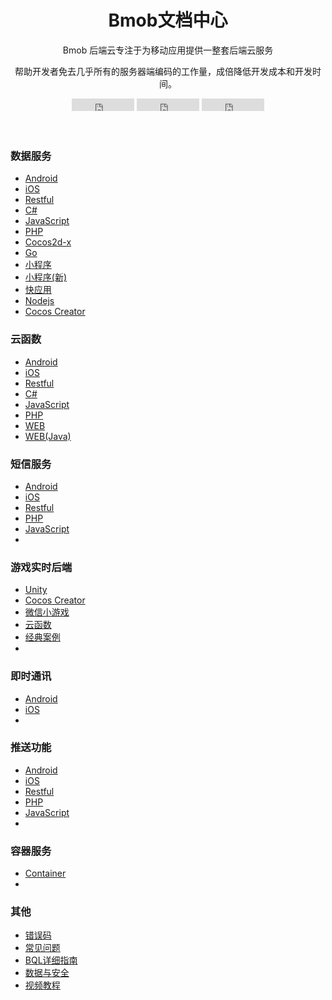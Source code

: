 <div id="loading">
<div>
<h1></h1>
<div class="loading">
    <span></span>
    <span></span>
    <span></span>
    <span></span>
    <span></span>
    <span></span>
    <span></span>
</div>
</div>
</div>
<div class="page-wrapper">
<header class="header text-center">
    <div class="container">
        <div class="branding">
            <h1 class="logo">
                <span class="text-highlight">Bmob</span><span class="text-bold">文档中心</span>
            </h1>
        </div>
        <div class="tagline">
            <p>Bmob 后端云专注于为移动应用提供一整套后端云服务</p>
            <p>帮助开发者免去几乎所有的服务器端编码的工作量，成倍降低开发成本和开发时间。</p>
        </div><!--//tagline-->
        <div class="social-container">
        <iframe src="https://ghbtns.com/github-btn.html?user=bmob&repo=bmobdocs&type=watch&count=true&v=2" frameborder="0" scrolling="0" width="100px" height="20px"></iframe>
        <iframe src="https://ghbtns.com/github-btn.html?user=bmob&repo=bmobdocs&type=star&count=true" frameborder="0" scrolling="0" width="100px" height="20px"></iframe>
        <iframe src="https://ghbtns.com/github-btn.html?user=bmob&repo=bmobdocs&type=fork&count=true" frameborder="0" scrolling="0" width="100px" height="20px"></iframe>
         </div>
    </div>
</header>
<section class="cards-section text-center">
<div class="container">
<div id="cards-wrapper" class="cards-wrapper row">
    <div class="item item-blue col-md-4 col-sm-6 col-xs-6">
        <div class="item-inner">
            <div class="icon-holder">
                <i class="icon o1"></i>
            </div>
            <h3 class="title">数据服务</h3>
            <div class="text-left">
                <ul class="links">
                  <li><s class="languageType"></s><a href="./data/android/index.html" class="intro" >Android</a></li>
                  <li><s class="languageType" style="background-position:left -26px;"></s><a href="./data/ios/index.html" class="intro" >iOS</a></li>
                  <li><s class="languageType"  style="background-position:left -52px;"></s><a href="./data/restful/index.html" class="intro" >Restful</a></li>
                  <li><s class="languageType"  style="background-position:left -80px;"></s><a href="./data/csharp/index.html" class="intro" >C#</a></li>
                  <li><s class="languageType" style="background-position:left -106px;"></s><a href="./data/wechat_app_new/index.html" class="intro" >JavaScript</a></li>
                  <li><s class="languageType" style="background-position:left 297px;"></s><a href="./data/php/index.html" class="intro" >PHP</a></li>
                  <li><s class="languageType"  style="background-position:left -214px;"></s><a href="./data/cocos2d_x/index.html" class="intro" >Cocos2d-x</a></li>
                  <li><s class="languageType" style="background-position:left 324px;"></s><a href="./data/go/index.html" class="intro" >Go</a></li>
                  <li><s class="languageType" style="background-position:left 110px;"></s><a href="./data/wechat_app/index.html" class="intro" >小程序</a></li>
                  <li><s class="languageType" style="background-position:left 110px;"></s><a href="./data/wechat_app_new/index.html" class="intro" >小程序(新)</a></li>
				  <li><s class="languageType" style="background-position:left 80px;"></s><a href="./data/wechat_app_new/index.html" class="intro" >快应用</a></li>
				  <li><s class="languageType" style="background-position:left -106px;"></s><a href="./data/wechat_app_new/index.html" class="intro" >Nodejs</a></li>
				  <li><s class="languageType" style="background-position:left -214px;"></s><a href="./data/wechat_app_new/index.html" class="intro" >Cocos Creator</a></li>
                </ul>
            </div>
        </div><!--//item-inner-->
    </div><!--//item-->
    <div class="item item-blue col-md-4 col-sm-6 col-xs-6">
        <div class="item-inner">
            <div class="icon-holder">
                <i class="icon o2"></i>
            </div>
            <h3 class="title">云函数</h3>
            <div class="text-left">
                <ul class="links">
                  <li><s class="languageType"></s><a href="./cloud_function/android/index.html" class="intro" >Android</a></li>
                  <li><s class="languageType" style="background-position:left -26px;"></s><a href="./cloud_function/ios/index.html" class="intro" >iOS</a></li>
                  <li><s class="languageType"  style="background-position:left -52px;"></s><a href="./cloud_function/restful/index.html" class="intro" >Restful</a></li>
                  <li><s class="languageType"  style="background-position:left -80px;"></s><a href="./cloud_function/csharp/index.html" class="intro" >C#</a></li>
                  <li><s class="languageType" style="background-position:left -106px;"></s><a href="./cloud_function/javascript/index.html" class="intro" >JavaScript</a></li>
                  <li><s class="languageType" style="background-position:left 297px;"></s><a href="./cloud_function/php/index.html" class="intro" >PHP</a></li>
                  <li><s class="languageType" style="background-position:left 135px;"></s><a href="./cloud_function/web/index.html" class="intro" >WEB</a></li>
                  <li><s class="languageType" style="background-position:left 135px;"></s><a href="./cloud_function/java/index.html" class="intro" >WEB(Java)</a></li>
                </ul>
            </div>
        </div><!--//item-inner-->
    </div><!--//item-->
    <div class="item item-blue item-2 col-md-4 col-sm-6 col-xs-6">
        <div class="item-inner">
            <div class="icon-holder">
                <i class="icon o3"></i>
            </div>
            <h3 class="title">短信服务</h3>
            <div class="text-left">
                <ul class="links">
                  <li><s class="languageType"></s><a href="./sms/android/index.html" class="intro" >Android</a></li>
                  <li><s class="languageType" style="background-position:left -26px;"></s><a href="./sms/ios/index.html" class="intro" >iOS</a></li>
                  <li><s class="languageType"  style="background-position:left -52px;"></s><a href="./sms/restful/index.html" class="intro" >Restful</a></li>
                  <li><s class="languageType" style="background-position:left 297px;"></s><a href="./sms/php/index.html" class="intro" >PHP</a></li>
                  <li><s class="languageType" style="background-position:left -106px;"></s><a href="./sms/javascript/index.html" class="intro" >JavaScript</a></li>
                  <li></li>
                </ul>
            </div>
        </div><!--//item-inner-->
    </div><!--//item-->
	<div class="item item-blue col-md-4 col-sm-6 col-xs-6">
        <div class="item-inner">
            <div class="icon-holder">
                <i class="icon o8"></i>
            </div>
            <h3 class="title">游戏实时后端</h3>
            <div class="text-left">
                <ul class="links">
                  <li><s class="languageType" style="background-position:left 56px;"></s><a href="./game/unity/quick_start" class="intro" >Unity</a></li>
                  <li><s class="languageType" style="background-position:left -214px;"></s><a href="./game/cocos_creator/quick_start" class="intro" >Cocos Creator</a></li>
				  <li><s class="languageType" style="background-position:left 110px;"></s><a href="./game/wechat_games/quick_start" class="intro" >微信小游戏</a></li>
				  <li><s class="languageType" style="background-position:left 28px;"></s><a href="./game/cloud_function/develop_doc" class="intro" >云函数</a></li>
				  <li><s class="languageType" style="background-position:left 135px;"></s><a href="./game/classic_case" class="intro" >经典案例</a></li>
                  <li></li>
                </ul>
            </div>
        </div><!--//item-inner-->
    </div><!--//item-->
    <div class="item item-blue col-md-4 col-sm-6 col-xs-6">
        <div class="item-inner">
            <div class="icon-holder">
                <i class="icon o4"></i>
            </div>
            <h3 class="title">即时通讯</h3>
            <div class="text-left">
                <ul class="links">
                  <li><s class="languageType"></s><a href="./im/android/index.html" class="intro" >Android</a></li>
                  <li><s class="languageType" style="background-position:left -26px;"></s><a href="./im/ios/index.html" class="intro" >iOS</a></li>
                  <li></li>
                </ul>
            </div>
        </div><!--//item-inner-->
    </div><!--//item-->
    <div class="item item-blue col-md-4 col-sm-6 col-xs-6">
        <div class="item-inner">
            <div class="icon-holder">
                <i class="icon o5"></i>
            </div>
            <h3 class="title">推送功能</h3>
            <div class="text-left">
                <ul class="links">
                  <li><s class="languageType"></s><a href="./push/android/index.html" class="intro" >Android</a></li>
                  <li><s class="languageType" style="background-position:left -26px;"></s><a href="./push/ios/index.html" class="intro" >iOS</a></li>
                  <li><s class="languageType"  style="background-position:left -52px;"></s><a href="./push/restful/index.html" class="intro" >Restful</a></li>
                  <li><s class="languageType" style="background-position:left 297px;"></s><a href="./push/php/index.html" class="intro" >PHP</a></li>
                  <li><s class="languageType" style="background-position:left -106px;"></s><a href="./push/javascript/index.html" class="intro" >JavaScript</a></li>
                  <li></li>
                </ul>
            </div>
        </div><!--//item-inner-->
    </div><!--//item-->
    <!-- <div class="item item-blue col-md-4 col-sm-6 col-xs-6">
        <div class="item-inner">
            <div class="icon-holder">
                <i class="icon o6"></i>
            </div>
            <h3 class="title">移动支付</h3>
            <div class="text-left">
                <ul class="links">
                  <li><s class="languageType"></s><a href="./pay/android/index.html" class="intro" >Android</a></li>
                  <li><s class="languageType" style="background-position:left -26px;"></s><a href="./pay/ios/index.html" class="intro" >iOS</a></li>
                  <li><s class="languageType"  style="background-position:left -52px;"></s><a href="./pay/restful/index.html" class="intro" >Restful</a></li>
                  <li></li>
                </ul>
            </div>
        </div>
    </div> -->
    <div class="item item-blue col-md-4 col-sm-6 col-xs-6 hidden">
        <div class="item-inner">
            <div class="icon-holder">
                <i class="icon o7"></i>
            </div>
            <h3 class="title">容器服务</h3>
            <div class="text-left">
                <ul class="links">
                  <li><s class="languageType" style="background-position:left -267px;"></s><a href="./container/web/index.html" class="intro" >Container</a></li>
                  <li></li>
                </ul>
            </div>
        </div><!--//item-inner-->
    </div><!--//item-->
    <div class="item item-blue col-md-4 col-sm-6 col-xs-6">
        <div class="item-inner">
            <div class="icon-holder">
               <i class="icon o7"></i>
            </div><!--//icon-holder-->
            <h3 class="title">其他</h3>
            <div class="text-left">
                <ul class="links else">
                  <li><a href="./other/error_code/index.html" class="intro" >错误码</a></li>
                  <li><a href="./other/common_problem/index.html" class="intro" >常见问题</a></li>
                  <li><a href="./other/bql/index.html" class="intro" >BQL详细指南</a></li>
                  <li><a href="./other/data_safety/index.html" class="intro" >数据与安全</a></li>
                  <!-- <li><a href="./other/donate/index.html" class="intro" >打赏Bmob</a></li> -->
                  <li><a href="./video/index.html" class="intro" target="_blank">视频教程</a></li>
                </ul>
            </div>
        </div><!--//item-inner-->
    </div><!--//item-->
</div><!--//cards-->
</div><!--//container-->
</section><!--//cards-section-->
</div>
